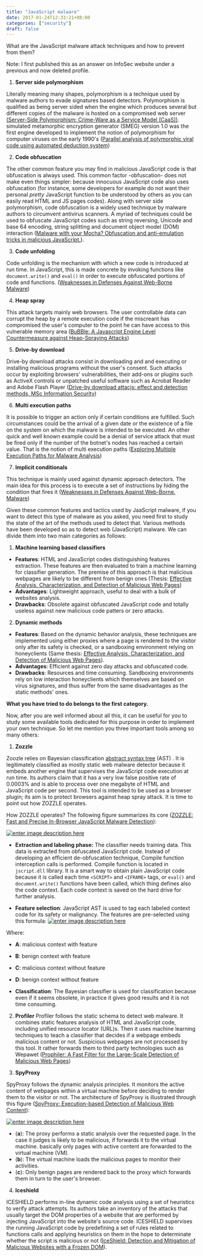 ```yaml
---
title: "JavaScript malware"
date: 2017-01-24T12:33:21+08:00
categories: ["security"]
draft: false
---
```


What are the JavaScript malware attack techniques and how to prevent from them?

Note: I first published this as an answer on InfoSec website under a previous and now deleted profile.

1. **Server side polymorphism**

Literally meaning many shapes, polymorphism is a technique used by malware authors to evade signatures based detectors. Polymorphism is qualified as being server sided when the engine which produces several but different copies of the malware is hosted on a compromised web server [(Server-Side Polymorphism:
Crime-Ware as a Service Model (CaaS))](https://pandasecurityus.files.wordpress.com/2008/05/server-side-polymorphism.pdf). simulated metamorphic encryption generator (SMEG) version 1.0 was the first engine developed to implement the notion of polymorphism for computer viruses on the early 1990's ([Parallel analysis of polymorphic viral code using automated deduction system][1])


2. **Code obfuscation**

The other common feature you may find in malicious JavaScript code is that obfuscation is always used.  This common factor -obfuscation- does not make even things simpler: because innocuous JavaScript code also uses obfuscation (for instance, some developers for example do not want their personal *pretty* JavaScript function to be understood by others as you can easily read HTML and JS pages codes). Along with server side polymorphism, code obfuscation is a widely used technique by malware authors to circumvent antivirus scanners. A myriad of techniques could be used to obfuscate JavaScript codes such as string reversing, Unicode and base 64 encoding, string splitting and document object model (DOM) interaction ([Malware with your Mocha? Obfuscation and anti­-emulation tricks
in malicious JavaScript.][2]).


3. **Code unfolding**

Code unfolding is the mechanism with which a new code is introduced at run time. In JavaScript, this is made concrete by invoking functions like `document.write()` and `eval()` in order to execute obfuscated portions of code and functions. ([Weaknesses in Defenses Against Web-Borne Malware][3])

4. **Heap spray**

This attack targets mainly web browsers. The user controllable data can corrupt the heap by a remote execution code if the miscreant has compromised the user's computer to the point he can have access to this vulnerable memory area ([BuBBle: A Javascript Engine Level Countermeasure against Heap-Spraying Attacks][4])

5. **Drive-by download**

Drive-by download attacks consist in downloading and and executing or installing malicious programs without the user's consent. Such attacks occur by exploiting browsers' vulnerabilities, their add-ons or plugins such as ActiveX controls or unpatched useful software such as Acrobat Reader and Adobe Flash Player ([Drive-by download attacjs: effect and detection methods, MSc Information Security][5])

6. **Multi execution paths**

It is possible to trigger an action only if certain conditions are fulfilled. Such circumstances could be the arrival of a given date or the existence of a file on the system on which the malware is intended to be executed. An other quick and well known example could be a denial of service attack that must be fired only if the number of the botnet's nodes has reached a certain value. That
is the notion of multi execution paths ([Exploring Multiple Execution Paths for Malware Analysis][6])

7. **Implicit conditionals**

This technique is mainly used against dynamic approach detectors. The main idea for this process is to execute a set of instructions by hiding the condition that fires it ([Weaknesses in Defenses Against Web-Borne. Malware][3])

Given these common features and tactics used by JaaScript malware, if you want to detect this type of malware as you asked, you need first to study the state of the art of the methods used to detect that. Various methods have been developed so as to detect web (JavaScript) malware. We can divide them into two main categories as follows:

1. **Machine learning based classifiers**
 - **Features**:  HTML and JavaScript codes distinguishing features extraction. These features are then evaluated to train a machine learning for classifier generation. The premise of this approach is that malicious webpages are likely to be different from benign ones (Thesis: [Effective Analysis, Characterization, and Detection of Malicious Web Pages][7])
 - **Advantages**: Lightweight approach, useful to deal with a bulk of websites analysis.
 - **Drawbacks**: Obsolete against obfuscated JavaScript code and totally useless against new malicious code patters or zero attacks.
2. **Dynamic methods**
 - **Features**: Based on the dynamic behavior analysis, these techniques are implemented using either proxies where a page is rendered to the visitor only after its safety is checked, or a sandboxing environment relying on honeyclients (Same thesis: [Effective Analysis, Characterization, and Detection of Malicious Web Pages][7]).
 - **Advantages**: Efficient against zero day attacks and obfuscated code.
 - **Drawbacks**: Resources and time consuming. Sandboxing environments rely on low interaction honeyclients which themselves are based on virus signatures, and thus suffer from the same disadvantages as the static methods' ones.

**What you have tried to do belongs to the first category.**

Now, after you are well informed about all this, it can be useful for you to study some available tools dedicated for this purpose in order to implement your own technique. So let me mention you three important tools among so many others:

1. **Zozzle**

Zoozle relies on Bayesian classification  [abstract syntax tree][8] (AST) . It is legitimately classified as mostly static web malware detector because it embeds another engine that supervises the JavaScript code execution at run time. Its authors claim that it has a very low false positive rate of 0.0003% and is able to process over one megabyte of HTML and
JavaScript code per second. This tool is intended to be used as a browser plugin; its aim is to protect browsers against heap spray attack. It is time to point out how ZOZZLE operates.  

How ZOZZLE operates? The following figure summarizes its core ([ZOZZLE: Fast and Precise In-Browser JavaScript Malware Detection][9]):

[![enter image description here][10]][10]

 - **Extraction and labeling phase:** The classifier needs training data. This data is extracted from obfuscated JavaScript code. Instead of developing an efficient de-obfuscation technique, Compile function interception calls is performed. Compile function is located in `jscript.dll` library. It is a smart way to obtain plain JavaScript code because it is called each time `<SCRIPT>` and `<IFRAME>` tags, or `eval()` and `document.write()` functions have been called, which thing defines also the code context. Each code context is saved on the hard drive for further analysis.

 - **Feature selection**:  JavaScript AST is used to tag each labeled context code for its safety or malignancy. The features are pre-selected using this formula:
           [![enter image description here][11]][11]

Where:

 - **A**: malicious context with feature
 - **B**: benign context with feature
 - **C**: malicious context without feature 
 - **D**: benign context without feature

 - **Classification**: The Bayesian  classifier is used for classification because even if it seems obsolete, in practice it gives good results and it is not time consuming.

2. **Profiler**
Profiler follows the static schema to detect web malware. It combines static features analysis of HTML and JavaScript code, including unified resource locator (URL)s. Then it uses machine learning techniques to teach a classifier that decides if a webpage embeds malicious content or not. Suspicious webpages are not processed by this tool. It rather forwards them to third party
technologies such as Wepawet ([Prophiler: A Fast Filter for the Large-Scale Detection of Malicious Web Pages][12])

3. **SpyProxy**

SpyProxy  follows the dynamic analysis principles. It monitors the active content of webpages within a virtual machine before deciding to render them to the visitor or not. The architecture of SpyProxy is illustrated through this figure ([SpyProxy: Execution-based Detection of Malicious Web Content][13]):

[![enter image description here][14]][14]

 - (**a**): The proxy performs a static analysis over the requested page. In the case it judges is likely to be malicious, if forwards it to the virtual machine. basically only pages with active
content are forwarded to the virtual machine (VM).
 - (**b**): The virtual machine loads the malicious pages to monitor their activities.
 - (**c**): Only benign pages are rendered back to the proxy which forwards them in turn to the user's browser.

4. **Iceshield**

ICESHIELD performs in-line dynamic code analysis using a set of heuristics to verify attack attempts. Its authors take an inventory of the attacks that usually target the DOM properties of a website that are performed by injecting JavaScript into the website's source code. ICESHIELD supervises the running JavaScript code by predefining a set of rules related to functions calls and
applying heuristics on them in the hope to determinate whether the script is malicious or not ([IceShield: Detection and Mitigation of Malicious Websites with a Frozen DOM][15]).


  [1]: http://www.computer.org/csdl/proceedings/snpd/2007/2909/02/290920585.pdf
  [2]: https://www.sophos.com/en-us/medialibrary/PDFs/technical%20papers/malware_with_your_mocha.pdf?la=en.pdf?dl=true
  [3]: http://www.cs.arizona.edu/~debray/Publications/dimva2013.pdf
  [4]: http://cd80.ca/files/bubble.pdf
  [5]: http://www.kaspersky.com/images/drive-by_download_attacks_effects_and_detection_methods.pdf
  [6]: https://iseclab.org/papers/explore.pdf
  [7]: http://www.cs.uic.edu/~beshete/pdfs/PhD_Dissertation_Birhanu_ESHETE.pdf
  [8]: https://en.wikipedia.org/wiki/Abstract_syntax_tree
  [9]: http://research-srv.microsoft.com/pubs/152618/usenixsec11b.pdf
  [10]: http://i.stack.imgur.com/ZX4ow.png
  [11]: http://i.stack.imgur.com/1iVd8.png
  [12]: http://www.cs.ucsb.edu/~vigna/publications/2011_canali_cova_kruegel_vigna_Prophiler.pdf
  [13]: https://www.usenix.org/conference/16th-usenix-security-symposium/spyproxy-execution-based-detection-malicious-web-content
  [14]: http://i.stack.imgur.com/oaUYw.png
  [15]: http://www.ei.ruhr-uni-bochum.de/media/emma/veroeffentlichungen/2011/06/21/iceshield-raid11.pdf

